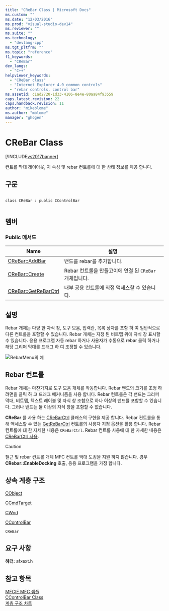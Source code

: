 ```yaml
---
title: "CReBar Class | Microsoft Docs"
ms.custom: ""
ms.date: "12/03/2016"
ms.prod: "visual-studio-dev14"
ms.reviewer: ""
ms.suite: ""
ms.technology: 
  - "devlang-cpp"
ms.tgt_pltfrm: ""
ms.topic: "reference"
f1_keywords: 
  - "CReBar"
dev_langs: 
  - "C++"
helpviewer_keywords: 
  - "CReBar class"
  - "Internet Explorer 4.0 common controls"
  - "rebar controls, control bar"
ms.assetid: c1ad2720-1d33-4106-8e4e-80aa84f93559
caps.latest.revision: 22
caps.handback.revision: 11
author: "mikeblome"
ms.author: "mblome"
manager: "ghogen"
---
```

# CReBar Class
[!INCLUDE[vs2017banner](../../assembler/inline/includes/vs2017banner.md)]

컨트롤 막대 레이아웃, 지 속성 및 rebar 컨트롤에 대 한 상태 정보를 제공 합니다.  
  
## 구문  
  
```  
  
class CReBar : public CControlBar  
  
```  
  
## 멤버  
  
### Public 메서드  
  
|Name|설명|  
|----------|--------|  
|[CReBar::AddBar](../Topic/CReBar::AddBar.md)|밴드를 rebar를 추가합니다.|  
|[CReBar::Create](../Topic/CReBar::Create.md)|Rebar 컨트롤을 만들고이에 연결 된 `CReBar` 개체입니다.|  
|[CReBar::GetReBarCtrl](../Topic/CReBar::GetReBarCtrl.md)|내부 공용 컨트롤에 직접 액세스할 수 있습니다.|  
  
## 설명  
 Rebar 개체는 다양 한 자식 창, 도구 모음, 입력란, 목록 상자를 포함 하 여 일반적으로 다른 컨트롤을 포함할 수 있습니다.  Rebar 개체는 지정 된 비트맵 위에 자식 창 표시할 수 있습니다.  응용 프로그램 자동 rebar 하거나 사용자가 수동으로 rebar 클릭 하거나 해당 그리퍼 막대를 드래그 하 여 조정할 수 있습니다.  
  
 ![RebarMenu의 예](../../mfc/reference/media/vc4sc61.png "vc4SC61")  
  
## Rebar 컨트롤  
 Rebar 개체는 마찬가지로 도구 모음 개체를 작동합니다.  Rebar 밴드의 크기를 조정 하려면을 클릭 하 고 드래그 메커니즘을 사용 합니다.  Rebar 컨트롤은 각 밴드는 그리퍼 막대, 비트맵, 텍스트 레이블 및 자식 창 조합으로 하나 이상의 밴드를 포함할 수 있습니다.  그러나 밴드는 둘 이상의 자식 창을 포함할 수 없습니다.  
  
 **CReBar** 를 사용 하는  [CReBarCtrl](../../mfc/reference/crebarctrl-class.md) 클래스의 구현을 제공 합니다.  Rebar 컨트롤을 통해 액세스할 수 있는  [GetReBarCtrl](../Topic/CReBar::GetReBarCtrl.md) 컨트롤의 사용자 지정 옵션을 활용 합니다.  Rebar 컨트롤에 대 한 자세한 내용은 `CReBarCtrl`.  Rebar 컨트롤 사용에 대 한 자세한 내용은  [CReBarCtrl 사용](../../mfc/using-crebarctrl.md).  
  
> [!CAUTION]
>  철근 및 rebar 컨트롤 개체 MFC 컨트롤 막대 도킹을 지원 하지 않습니다.  경우  **CRebar::EnableDocking** 호출, 응용 프로그램을 가정 합니다.  
  
## 상속 계층 구조  
 [CObject](../../mfc/reference/cobject-class.md)  
  
 [CCmdTarget](../../mfc/reference/ccmdtarget-class.md)  
  
 [CWnd](../../mfc/reference/cwnd-class.md)  
  
 [CControlBar](../../mfc/reference/ccontrolbar-class.md)  
  
 `CReBar`  
  
## 요구 사항  
 **헤더:**  afxext.h  
  
## 참고 항목  
 [MFCIE MFC 샘플](../../top/visual-cpp-samples.md)   
 [CControlBar Class](../../mfc/reference/ccontrolbar-class.md)   
 [계층 구조 차트](../../mfc/hierarchy-chart.md)